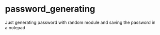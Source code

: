 # password_generating
Just generating password with random module and saving the password in a notepad

